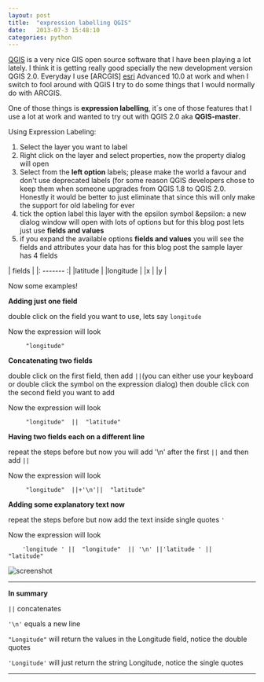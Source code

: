 ```yaml
---
layout: post
title:  "expression labelling QGIS"
date:   2013-07-3 15:48:10
categories: python
---
```


[QGIS][qgis_link] is a very nice GIS open source software that I have been playing a lot lately. I think it is getting really good specially the new development version QGIS 2.0. Everyday I use [ARCGIS] [esri] Advanced 10.0 at work and when I switch to fool around with QGIS I try to do some things that I would normally do with ARCGIS.

One of those things is **expression labelling**, it´s one of those features that I use a lot at work and wanted to try out with QGIS 2.0 aka **QGIS-master**. 

Using Expression Labeling:

1. Select the layer you want to label
2. Right click on the layer and select properties, now the property dialog will open
3. Select from the **left option** labels; please make the world a favour and don't use deprecated labels (for some reason QGIS developers chose to keep them when someone upgrades from QGIS 1.8 to QGIS 2.0. Honestly it would be better to just eliminate that since this will only make the support for old labeling for ever
4. tick the option label this layer with the epsilon symbol &epsilon: a new dialog window will open with lots of options but for this blog post lets just use **fields and values**
5. if you expand the available options **fields and values** you will see the fields and attributes your data has for this blog post the sample layer has 4 fields


|   fields  |
|: ------- :|
|latitude   |
|longitude  |
|x          |
|y          |

Now some examples!

**Adding just one field**

double click on the field you want to use, lets say `longitude` 

Now the expression will look 

```
     "longitude" 
```

**Concatenating two fields**

double click on the first field, then add `||`(you can either use your keyboard or double click the symbol on the expression dialog) then double click con the second field you want to add

Now the expression will look

```
	 "longitude"  ||  "latitude" 
```
	 
**Having two fields each on a different line**

repeat the steps before but now you will add '\n' after the first `||` and then add `||`

Now the expression will look

```
     "longitude"  ||+'\n'||  "latitude" 
 ```
 
**Adding some explanatory text now**

repeat the steps before but now add the text inside single quotes `'`

Now the expression will look
 
```
    'longitude ' ||  "longitude"  || '\n' ||'latitude ' ||   "latitude" 
```

![screenshot](antoniolocandro.github.io/assets/QGIS/expression-labelling-QGIS-4.jpg)

***
**In summary**

`||` concatenates 

`'\n'` equals a new line

`"Longitude"` will return the values in the Longitude field, notice the double quotes

`'Longitude'` will just return the string Longitude, notice the single quotes

***
 
[esri]: http://esri.com
[qgis_link]:    http://www.qgis.org
[twitter_richard]:    https://twitter.com/richardburcher
[code_academy]:    http://www.codecademy.com/
[python_link]:   http://www.python.org/